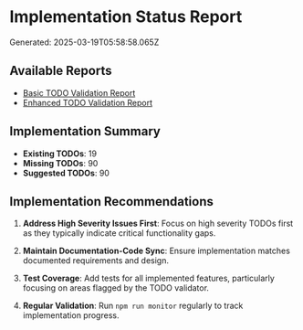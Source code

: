 # Implementation Status Report

Generated: 2025-03-19T05:58:58.065Z

## Available Reports

- [Basic TODO Validation Report](./todo-report.md)
- [Enhanced TODO Validation Report](./enhanced-todo-report.md)

## Implementation Summary

- **Existing TODOs**: 19
- **Missing TODOs**: 90
- **Suggested TODOs**: 90

## Implementation Recommendations

1. **Address High Severity Issues First**: Focus on high severity TODOs first as they typically indicate critical functionality gaps.

2. **Maintain Documentation-Code Sync**: Ensure implementation matches documented requirements and design.

3. **Test Coverage**: Add tests for all implemented features, particularly focusing on areas flagged by the TODO validator.

4. **Regular Validation**: Run `npm run monitor` regularly to track implementation progress.

